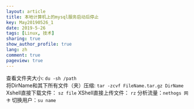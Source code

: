```yaml
---
layout: article
title: 本地计算机上的mysql服务启动后停止
key: May20190526_1
date: 2019-5-26
tags: [Linux, 技术]
sharing: true
show_author_profile: true
lang: zh
comment: true
pageview: true
---
```


查看文件夹大小: `du -sh /path`<br>
将DirName和其下所有文件（夹）压缩: `tar -zcvf FileName.tar.gz DirName`
Xshell直接下载文件： `sz file`
XShell直接上传文件： `rz`
分析流量：`nethogs 网卡`
切换用户：`su name`